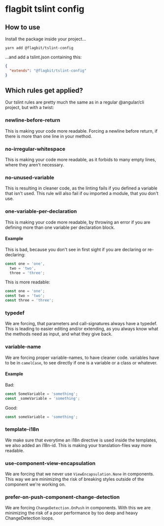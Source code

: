# flagbit tslint config

## How to use

Install the package inside your project...

```shell
yarn add @flagbit/tslint-config
```

...and add a tslint.json containing this:

```json
{
  "extends": "@flagbit/tslint-config"
}
```

## Which rules get applied?

Our tslint rules are pretty much the same as in a regular @angular/cli project,
but with a twist:

### newline-before-return

This is making your code more readable. Forcing a newline before return, if there
is more than one line in your method.

### no-irregular-whitespace

This is making your code more readable, as it forbids to many empty lines, where
they aren't necessary.

### no-unused-variable

This is resulting in cleaner code, as the linting fails if you defined a variable
that isn't used. This rule will also fail if ou imported a module, that you don't use.

### one-variable-per-declaration

This is making your code more readable, by throwing an error if you are defining
more than one variable per declaration block.

#### Example

This is bad, because you don't see in first sight if you are declaring or re-declaring:

```typescript
const one = 'one',
  two = 'two',
  three = 'three';
```

This is more readable:

```typescript
const one = 'one';
const two = 'two';
const three = 'three';
```

### typedef

We are forcing, that parameters and call-signatures always have a typedef.
This is leading to easier editing and/or extending, as you always know what
the methods need as input, and what they give back.

### variable-name

We are forcing proper variable-names, to have cleaner code. variables have to
be in `camelCase`, to see directly if one is a variable or a class or whatever.

#### Example

Bad:

```typescript
const SomeVariable = 'something';
const _someVariable = 'something';
```

Good:

```typescript
const someVariable = 'something';
```

### template-i18n

We make sure that everytime an i18n directive is used inside the templates, we
also added an i18n-id. This is making your translation-files way more readable.

### use-component-view-encapsulation

We are forcing that we never use `ViewEncapsulation.None` in components.
This way we are minimizing the risk of breaking styles outside of the
component we're working on.

### prefer-on-push-component-change-detection

We are forcing `ChangeDetection.OnPush` in components. With this we are
minimizing the risk of a poor performance by too deep and heavy ChangeDetection
loops.
